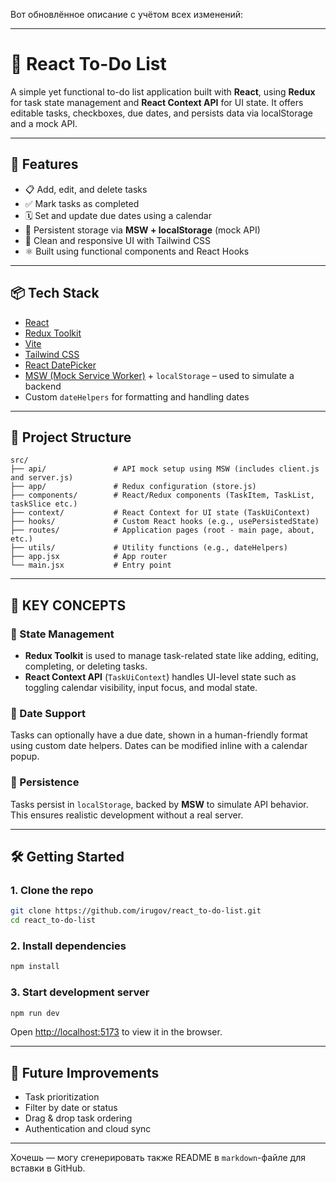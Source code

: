 Вот обновлённое описание с учётом всех изменений:

---

# 📝 React To-Do List

A simple yet functional to-do list application built with **React**, using **Redux** for task state management and **React Context API** for UI state. It offers editable tasks, checkboxes, due dates, and persists data via localStorage and a mock API.

---

## 🚀 Features

* 📋 Add, edit, and delete tasks
* ✅ Mark tasks as completed
* 🗓️ Set and update due dates using a calendar
* 💾 Persistent storage via **MSW + localStorage** (mock API)
* 🎨 Clean and responsive UI with Tailwind CSS
* ⚛️ Built using functional components and React Hooks

---

## 📦 Tech Stack

* [React](https://reactjs.org/)
* [Redux Toolkit](https://redux-toolkit.js.org/)
* [Vite](https://vitejs.dev/)
* [Tailwind CSS](https://tailwindcss.com/)
* [React DatePicker](https://reactdatepicker.com/)
* [MSW (Mock Service Worker)](https://mswjs.io/) + `localStorage` – used to simulate a backend
* Custom `dateHelpers` for formatting and handling dates

---

## 📂 Project Structure

```
src/
├── api/               # API mock setup using MSW (includes client.js and server.js)
├── app/               # Redux configuration (store.js)
├── components/        # React/Redux components (TaskItem, TaskList, taskSlice etc.)
├── context/           # React Context for UI state (TaskUiContext)
├── hooks/             # Custom React hooks (e.g., usePersistedState)
├── routes/            # Application pages (root - main page, about, etc.)
├── utils/             # Utility functions (e.g., dateHelpers)
├── app.jsx            # App router
└── main.jsx           # Entry point
```

---

## 🧠 KEY CONCEPTS

### 🧭 State Management

* **Redux Toolkit** is used to manage task-related state like adding, editing, completing, or deleting tasks.
* **React Context API** (`TaskUiContext`) handles UI-level state such as toggling calendar visibility, input focus, and modal state.

### 📆 Date Support

Tasks can optionally have a due date, shown in a human-friendly format using custom date helpers. Dates can be modified inline with a calendar popup.

### 🔁 Persistence

Tasks persist in `localStorage`, backed by **MSW** to simulate API behavior. This ensures realistic development without a real server.

---

## 🛠️ Getting Started

### 1. Clone the repo

```bash
git clone https://github.com/irugov/react_to-do-list.git
cd react_to-do-list
```

### 2. Install dependencies

```bash
npm install
```

### 3. Start development server

```bash
npm run dev
```

Open [http://localhost:5173](http://localhost:5173) to view it in the browser.

---

## 🧪 Future Improvements

* Task prioritization
* Filter by date or status
* Drag & drop task ordering
* Authentication and cloud sync

---

Хочешь — могу сгенерировать также README в `markdown`-файле для вставки в GitHub.
